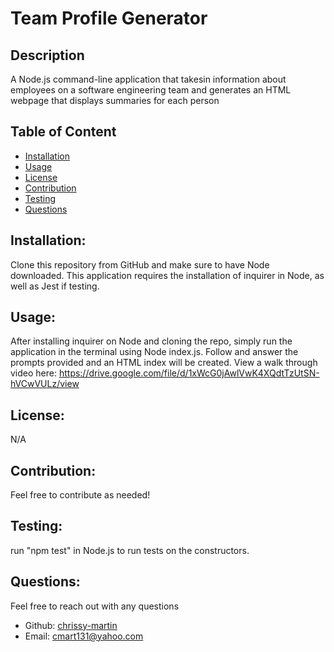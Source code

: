 # Team Profile Generator
  

## Description

A Node.js command-line application that takesin information about employees on a software engineering team and generates an HTML webpage that displays summaries for each person

## Table of Content
- [Installation](#installation)
- [Usage](#usage)
- [License](#license)
- [Contribution](#contribution)
- [Testing](#testing)
- [Questions](#questions)


## Installation:

 Clone this repository from GitHub and make sure to have Node downloaded. This application requires the installation of inquirer in Node, as well as Jest if testing.

## Usage:

After installing inquirer on Node and cloning the repo, simply run the application in the terminal using Node index.js. Follow and answer the prompts provided and an HTML index will be created. View a walk through video here: https://drive.google.com/file/d/1xWcG0jAwlVwK4XQdtTzUtSN-hVCwVULz/view

## License:

N/A


## Contribution:

Feel free to contribute as needed!


## Testing:

run "npm test" in Node.js to run tests on the constructors.


## Questions:

Feel free to reach out with any questions

- Github: [chrissy-martin](https://github.com/chrissy-martin)
- Email: cmart131@yahoo.com 
